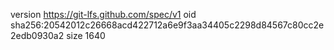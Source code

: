 version https://git-lfs.github.com/spec/v1
oid sha256:20542012c26668acd422712a6e9f3aa34405c2298d84567c80cc2e2edb0930a2
size 1640
